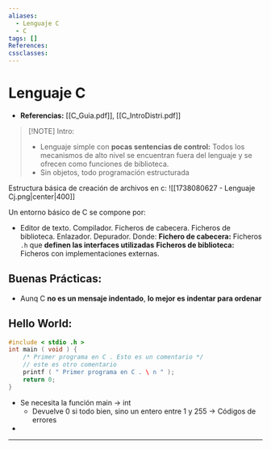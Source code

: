 ```yaml
---
aliases:
  - Lenguaje C
  - C
tags: []
References: 
cssclasses:
---
```

# Lenguaje C
+ **Referencias:** [[C_Guia.pdf]], [[C_IntroDistri.pdf]]

> [!NOTE]  Intro:
> +  Lenguaje simple con **pocas sentencias de control:** Todos los mecanismos de alto nivel se encuentran fuera del lenguaje y se ofrecen como funciones de biblioteca.
> + Sin objetos, todo programación estructurada

Estructura básica de creación de archivos en c:
![[1738080627 - Lenguaje Cj.png|center|400]]

Un entorno básico de C se compone por:
+ Editor de texto. Compilador. Ficheros de cabecera. Ficheros de biblioteca. Enlazador. Depurador.
Donde: 
**Fichero de cabecera:** Ficheros `.h` que **definen las interfaces utilizadas**
**Ficheros de biblioteca:** Ficheros con implementaciones externas. 
## Buenas Prácticas: 
+ Aunq C **no es un mensaje indentado**, **lo mejor es indentar para ordenar**
## Hello World: 
``` c
#include < stdio .h > 
int main ( void ) { 
	/* Primer programa en C . Esto es un comentario */ 
	// este es otro comentario 
	printf ( " Primer programa en C . \ n " ); 
	return 0; 
}
```
+ Se necesita la función main → int 
	+ Devuelve 0 si todo bien, sino un entero entre 1 y 255 → Códigos de errores
+ 
***